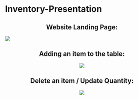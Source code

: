 # Inventory-Presentation

<h2 align="center"> Website Landing Page: </h2>
<img src="https://user-images.githubusercontent.com/5762685/158013659-fa9c2fa6-3e42-4247-8f4b-5622b1aceab5.JPG">

<h2 align="center"> Adding an item to the table: </h2>
<p align="center">
<img src="https://user-images.githubusercontent.com/5762685/158013646-b49b833e-f6bb-4994-8418-4272ca4ecc47.gif">
</p>

<h2 align="center"> Delete an item / Update Quantity: </h2>
<p align="center">
  <img src="https://user-images.githubusercontent.com/5762685/158013596-41c8421b-38aa-46cc-a290-ad1eadcf19c0.gif">
</p>
